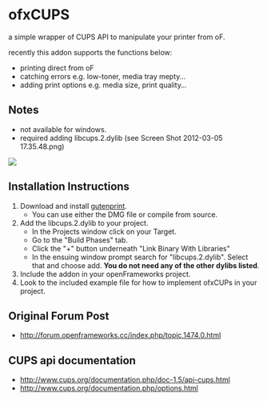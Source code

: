 # ofxCUPS
a simple wrapper of CUPS API to manipulate your printer from oF.

recently this addon supports the functions below:

- printing direct from oF
- catching errors e.g. low-toner, media tray mepty…
- adding print options e.g. media size, print quality… 

## Notes
- not available for windows.
- required adding libcups.2.dylib (see Screen Shot 2012-03-05 17.35.48.png)

<img src="https://raw.github.com/motoishmz/ofxCUPS/master/Screen%20Shot%202012-03-05%2017.35.48.png">

## Installation Instructions
1. Download and install [gutenprint](http://gimp-print.sourceforge.net/MacOSX.php).
	- You can use either the DMG file or compile from source.
2. Add the libcups.2.dylib to your project. 
	- In the Projects window click on your Target.
	- Go to the "Build Phases" tab.
	- Click the "+" button underneath "Link Binary With Libraries"
	- In the ensuing window prompt search for "libcups.2.dylib". Select that and choose add. **You do not need any of the other dylibs listed**.
3. Include the addon in your openFrameworks project.
4. Look to the included example file for how to implement ofxCUPs in your project.	

## Original Forum Post
- http://forum.openframeworks.cc/index.php/topic,1474.0.html

## CUPS api documentation
- http://www.cups.org/documentation.php/doc-1.5/api-cups.html
- http://www.cups.org/documentation.php/options.html





